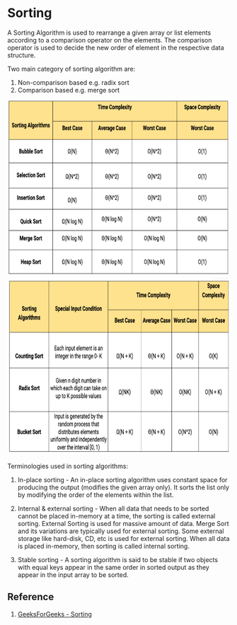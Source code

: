 # Sorting
A Sorting Algorithm is used to rearrange a given array or list elements according to a comparison operator on the elements. The comparison operator is used to decide the new order of element in the respective data structure.

Two main category of sorting algorithm are:
1. Non-comparison based e.g. radix sort
2. Comparison based e.g. merge sort

<img src="https://github.com/gauxs/cp/blob/master/media/images/sorting_comparison.png?raw=true" width="600" height="400">

<img src="https://github.com/gauxs/cp/blob/master/media/images/sorting_non_comparison.png?raw=true" width="600" height="400">

Terminologies used in sorting algorithms:
1. In-place sorting - An in-place sorting algorithm uses constant space for producing the output (modifies the given array only). It sorts the list only by modifying the order of the elements within the list.

2. Internal & external sorting - When all data that needs to be sorted cannot be placed in-memory at a time, the sorting is called external sorting. External Sorting is used for massive amount of data. Merge Sort and its variations are typically used for external sorting. Some external storage like hard-disk, CD, etc is used for external sorting.
When all data is placed in-memory, then sorting is called internal sorting.

3. Stable sorting - A sorting algorithm is said to be stable if two objects with equal keys appear in the same order in sorted output as they appear in the input array to be sorted.

## Reference
1. [GeeksForGeeks - Sorting](https://www.geeksforgeeks.org/sorting-algorithms/)